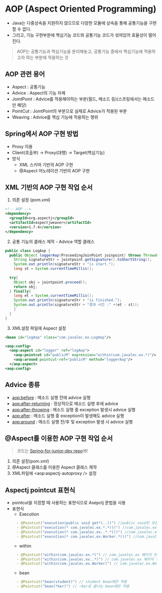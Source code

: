 # AOP (Aspect Oriented Programming)
- Java는 다중상속을 지원하지 않으므로 다양한 모듈에 상속을 통해 공통기능을 구현할 수 없다.
- 그리고, 기능 구현부분에 핵심기능 코드와 공통기능 코드가 섞여있어 효율성이 떨어진다.
>AOP는 공통기능과 핵심기능을 분리해놓고, 공통기능 중에서 핵심기능에 적용하고자 하는 부분에 적용하는 것

## AOP 관련 용어
- Aspect : 공통기능
- Advice : Aspect의 기능 자체
- JointPoint : Advice를 적용해야하는 부분(필드, 메소드 등)(스프링에서는 메소드만 해당)
- PointCut : JointPoint의 부분으로 실제로 Advice가 적용된 부분
- Weaving : Advice를 핵심 기능에 적용하는 행위

## Spring에서 AOP 구현 방법
- Proxy 이용
- Client(호출부) -> Proxy(대행) -> Target(핵심기능)
- 방식
  - XML 스키마 기반의 AOP 구현
  - @Aspect 어노테이션 기반의 AOP 구현
  
## XML 기반의 AOP 구현 작업 순서
1. 의존 설정 (pom.xml)
  ```xml
  <!-- AOP -->
  <dependency>
    <groupId>org.aspectj</groupId>
    <artifactId>aspectjweaver</artifactId>
    <version>1.7.4</version>
  </dependency>
  ```
2. 공통 기능의 클래스 제작 - Advice 역할 클래스
```java
public class LogAop {
  public Object loggerAop(ProceedingJoinPoint joinpoint) throws Throwable{
    String signatureStr = jointpoint.getSignature().toShortString();
    System.out.println(signatureStr + "is start.");
    long st = System.currentTimeMillis();
  
  try{
    Object obj = jointpoint.proceed();
    return obj;
  } finally{
    long et = System.currentTimeMillis();
    System.out.println(signatureStr + "is finished.");
    System.out.println(signatureStr + "경과 시간 :" +(et - st));
    }
  }
}
```
3. XML설정 파일에 Aspect 설정
```xml
<bean id="logAop" class="com.javalec.ex.LogAop"/>

<aop:config>
  <aop:aspect id="logger" ref="logAop">
    <aop:pointcut id="publicM" expression="within(com.javalec.ex.*)"/>
    <aop:around pointcut-ref="publicM" method="loggerAop"/>
  </aop:aspect>
<aop:config>
```

## Advice 종류
- <aop:before> : 메소드 실행 전에 advice 실행
- <aop:after-returning> : 정상적으로 메소드 실행 후에 advice
- <aop:after-throwing> : 메소드 실행 중 exception 발생시 advice 실행
- <aop:after> : 메소드 실행 중 exception이 발생해도 advice 실행
- <aop:around> : 메소드 실행 전/후 및 exception 발생 시 advice 실행

## @Aspect를 이용한 AOP 구현 작업 순서
>코드는 [Spring-for-junior-dev repo]()에!

1. 의존 설정(pom.xml)
2. @Aspect 클래스를 이용한 Aspect 클래스 제작
3. XML파일에 <aop:aspectj-autoproxy /> 설정

## Aspectj pointcut 표현식
- pointcut을 지정할 때 사용하는 표현식으로 Asepctj 문법을 사용
- 표현식
  - Execution
  ```java
    - @Pointcut("execution(public void get*(..))") //public void인 모든 get메소드
    - @Pointcut("execution(* com.javalec.ex.*.*())") //com.javalec.ex 패키지에 파라미터가 없는 모든 메소드
    - @Pointcut("execution(* com.javalec.ex..*.*())") //com.javalec.ex 패키지 & com.javalec.ex 하위 패키지에 파라미터가 없는 모든 메서드
    - @Pointcut("execution(* com.javalec.ex.Worker.*())") //com.javalec.ex.Worker 안의 모든 메소드
  ```
  - within
  ```java
    - @Pointcut("within(com.javalec.ex.*)") // com.javelec.ex 패키지 안에 있는 모든 메소드
    - @Pointcut("within(com.javalec.ex..*)") // com.javelec.ex 패키지 및 하위 패키지 안에 있는 모든 메소드
    - @Pointcut("within(com.javalec.ex.Worker)") // com.javelec.ex.Worker 패키지 안에 있는 모든 메소드
  ```
  - bean
  ```java
    - @Pointcut("bean(student)") // student bean에만 적용
    - @Pointcut("bean(*ker)") // ~ker로 끝나는 bean에만 적용
  ```
  